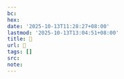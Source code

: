 ```yaml
---
bc:
hex:
date: '2025-10-13T11:28:27+08:00'
lastmod: '2025-10-13T13:04:51+08:00'
title: 󰝊
url: 󰝊
tags: []
src:
note:
---
```

